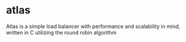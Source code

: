 # atlas
Atlas is a simple load balancer with performance and scalability in mind, written in C utilizing the round robin algorithm
